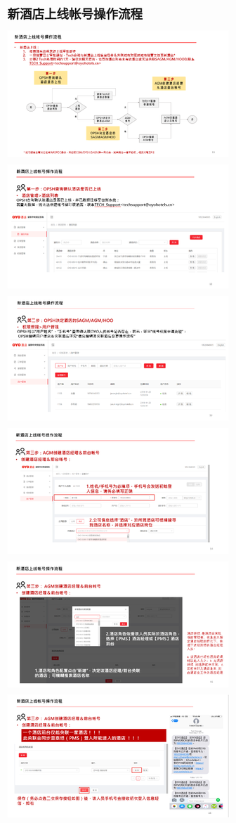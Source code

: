 # 新酒店上线帐号操作流程

![](../../../.gitbook/assets/image%20%28161%29.png)

  


![](../../../.gitbook/assets/image%20%28113%29.png)

  


![](../../../.gitbook/assets/image%20%28195%29.png)

![](../../../.gitbook/assets/image%20%28262%29.png)

  


![](../../../.gitbook/assets/image%20%2877%29.png)

  


![](../../../.gitbook/assets/image%20%28188%29.png)

